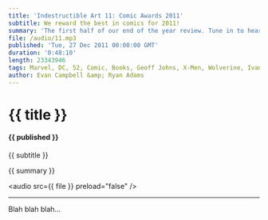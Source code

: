 ```yaml
---
title: 'Indestructible Art 11: Comic Awards 2011'
subtitle: We reward the best in comics for 2011!
summary: 'The first half of our end of the year review. Tune in to hear our best of 2011 picks in the world of comic books. Check out Ryan and Evan’s picks for Best Single Issue, Best Artist, Best Writer, Best Industry Figure Personality, Best Series and more! Stay tuned next week for the video game half of our best in year show!'
file: /audio/11.mp3
published: 'Tue, 27 Dec 2011 00:00:00 GMT'
duration: '0:48:10'
length: 23343946
tags: Marvel, DC, 52, Comic, Books, Geoff Johns, X-Men, Wolverine, Ivan Reis, Aquaman, Batman, BatGirl, Detective, Action, Comics, Image
author: Evan Campbell &amp; Ryan Adams
---
```


# {{ title }}

#### {{ published }}

{{ subtitle }}  
  
{{ summary }}  

<audio src={{ file }} preload="false" />

- - -

Blah blah blah...
